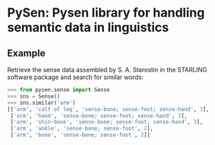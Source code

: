 # PySen: Pysen library for handling semantic data in linguistics
 
## Example

Retrieve the sense data assembled by S. A. Starostin in the STARLING software package and search for similar words:

```python
>>> from pysen.sense import Sense
>>> sns = Sense()
>>> sns.similar('arm')
[['arm', 'calf of leg', 'sense-bone; sense-foot; sense-hand', 3],
 ['arm', 'hand', 'sense-bone; sense-foot; sense-hand', 3],
 ['arm', 'shin-bone', 'sense-bone; sense-foot; sense-hand', 3],
 ['arm', 'ankle', 'sense-bone; sense-foot', 2],
 ['arm', 'bone', 'sense-bone; sense-foot', 2]]
```


